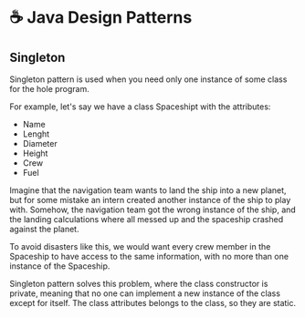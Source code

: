 # ☕ Java Design Patterns

## Singleton

Singleton pattern is used when you need only one instance of some class for the hole program.  

For example, let's say we have a class Spaceshipt with the attributes:

- Name
- Lenght
- Diameter
- Height
- Crew
- Fuel

Imagine that the navigation team wants to land the ship into a new planet, but for some mistake an intern created another instance of the ship to play with. Somehow, the navigation team got the wrong instance of the ship, and the landing calculations where all messed up and the spaceship crashed against the planet.

To avoid disasters like this, we would want every crew member in the Spaceship to have access to the same information, with no more than one instance of the Spaceship.

Singleton pattern solves this problem, where the class constructor is private, meaning that no one can implement a new instance of the class except for itself. The class attributes belongs to the class, so they are  static.